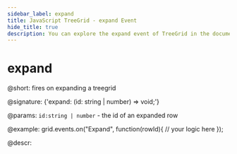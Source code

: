 ```yaml
---
sidebar_label: expand
title: JavaScript TreeGrid - expand Event 
hide_title: true
description: You can explore the expand event of TreeGrid in the documentation of the DHTMLX JavaScript UI library. Browse developer guides and API reference, try out code examples and live demos, and download a free 30-day evaluation version of DHTMLX Suite 7.
---
```

 
# expand

@short: fires on expanding a treegrid

@signature: {'expand: (id: string | number) => void;'}

@params:
`id:string | number` - the id of an expanded row

@example:
grid.events.on("Expand", function(rowId){
    // your logic here
});

@descr:

